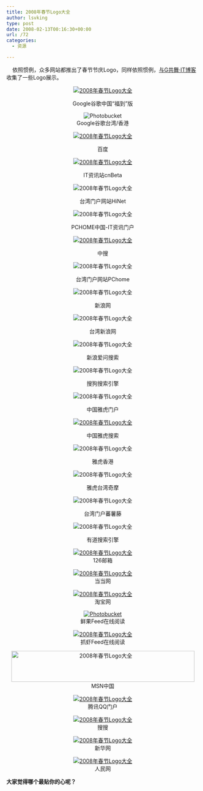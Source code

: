```yaml
---
title: 2008年春节Logo大全
author: lsvking
type: post
date: 2008-02-13T00:16:30+00:00
url: /72
categories:
  - 资源

---
```

    依照惯例，众多网站都推出了春节节庆Logo，同样依照惯例，<a target="_blank" href="http://www.dwgoogle.cn/">与G共舞·IT博客</a>收集了一些Logo展示。<a target="_blank" href="http://www.dwgoogle.cn/"></a>

<p style="text-align: center">
  <a target="_blank" href="http://www.dwgoogle.cn/"><img border="0" src="http://i62.photobucket.com/albums/h116/zousuper/Google_lunarnewyear08c.gif" alt="2008年春节Logo大全" /></a>
</p>

<p style="text-align: center">
  Google谷歌中国“福到”版
</p>

<p align="center">
  <img border="0" src="http://i62.photobucket.com/albums/h116/zousuper/Google_tw_lunarnewyear08.gif" alt="Photobucket" /><br /> Google谷歌台湾/香港
</p>

<p style="text-align: center">
  <a target="_blank" href="http://www.dwgoogle.cn/"><img border="0" src="http://i62.photobucket.com/albums/h116/zousuper/baidu_2008_spring.gif" alt="2008年春节Logo大全" /></a>
</p>

<p style="text-align: center">
  百度
</p>

<a target="_blank" href="http://www.dwgoogle.cn/"></a>

<p style="text-align: center">
  <a target="_blank" href="http://www.dwgoogle.cn/"><img border="0" src="http://i62.photobucket.com/albums/h116/zousuper/cnbeta_2008_spring.gif" alt="2008年春节Logo大全" /></a>
</p>

<p style="text-align: center">
  IT资讯站cnBeta
</p>

<span id="more-200"></span>

<p align="center">
  <img border="0" src="http://i62.photobucket.com/albums/h116/zousuper/hinet_2008_spring.jpg" alt="2008年春节Logo大全" />
</p>

<p align="center">
  台湾门户网站HiNet
</p>

<p align="center">
  <img border="0" src="http://i62.photobucket.com/albums/h116/zousuper/pchome_cn_2008_spring.jpg" alt="2008年春节Logo大全" />
</p>

<p align="center">
  PCHOME中国-IT资讯门户
</p>

<a target="_blank" href="http://www.dwgoogle.cn/"></a>

<p style="text-align: center">
  <a target="_blank" href="http://www.dwgoogle.cn/"><img border="0" src="http://i62.photobucket.com/albums/h116/zousuper/zhongsou_2008_spring.gif" alt="2008年春节Logo大全" /></a>
</p>

<p align="center">
  中搜
</p>

<p align="center">
  <img border="0" src="http://i62.photobucket.com/albums/h116/zousuper/pchome_tw_2008_spring.jpg" alt="2008年春节Logo大全" />
</p>

<p align="center">
  台湾门户网站PChome
</p>

<p align="center">
  <img border="0" src="http://i62.photobucket.com/albums/h116/zousuper/sina_home_080204_ws_001.gif" alt="2008年春节Logo大全" />
</p>

<p align="center">
  新浪网
</p>

<p align="center">
  <img border="0" src="http://i62.photobucket.com/albums/h116/zousuper/sina_tw_2008_spring.jpg" alt="2008年春节Logo大全" />
</p>

<p align="center">
  台湾新浪网
</p>

<p align="center">
  <img border="0" src="http://i62.photobucket.com/albums/h116/zousuper/iask_2008_spring.jpg" alt="2008年春节Logo大全" />
</p>

<p align="center">
  新浪爱问搜索
</p>

<p align="center">
  <img border="0" src="http://i62.photobucket.com/albums/h116/zousuper/sogou_2008_spring.gif" alt="2008年春节Logo大全" />
</p>

<p align="center">
  搜狗搜索引擎
</p>

<p align="center">
  <img border="0" src="http://i62.photobucket.com/albums/h116/zousuper/yahoo_cn_2008_spring.jpg" alt="2008年春节Logo大全" />
</p>

<p align="center">
  中国雅虎门户
</p>

<p style="text-align: center">
  <a target="_blank" href="http://www.dwgoogle.cn/"><img border="0" src="http://i62.photobucket.com/albums/h116/zousuper/yahoo_cn_sou_2008_springbmp.jpg" alt="2008年春节Logo大全" /></a>
</p>

<p align="center">
  中国雅虎搜索
</p>

<p align="center">
  <img border="0" src="http://i62.photobucket.com/albums/h116/zousuper/yahoo_hk_2008_spring.gif" alt="2008年春节Logo大全" />
</p>

<p align="center">
  雅虎香港
</p>

<p align="center">
  <img border="0" src="http://i62.photobucket.com/albums/h116/zousuper/yahoo_tw_2008_spring.jpg" alt="2008年春节Logo大全" />
</p>

<p align="center">
  雅虎台湾奇摩
</p>

<p align="center">
  <img border="0" src="http://i62.photobucket.com/albums/h116/zousuper/yam_2008_spring.jpg" alt="2008年春节Logo大全" />
</p>

<p align="center">
  台湾门户蕃薯藤
</p>

<p align="center">
  <img border="0" src="http://i62.photobucket.com/albums/h116/zousuper/yodao_2008_spring.jpg" alt="2008年春节Logo大全" />
</p>

<p align="center">
  有道搜索引擎
</p>

<p align="center">
  <a target="_blank" href="http://www.dwgoogle.cn/"><img border="0" src="http://i62.photobucket.com/albums/h116/zousuper/126_2008_spring.jpg" alt="2008年春节Logo大全" /></a><br /> 126邮箱
</p>

<p align="center">
  <a target="_blank" href="http://www.dwgoogle.cn/"><img border="0" src="http://i62.photobucket.com/albums/h116/zousuper/dangdang_2008_spring.jpg" alt="2008年春节Logo大全" /></a><br /> 当当网
</p>

<p align="center">
  <a target="_blank" href="http://www.dwgoogle.cn/"><img border="0" src="http://i62.photobucket.com/albums/h116/zousuper/taobao_2008_spring.jpg" alt="2008年春节Logo大全" /></a><br /> 淘宝网
</p>

<p align="center">
  <a target="_blank" href="http://www.dwgoogle.cn/"><img border="0" src="http://i62.photobucket.com/albums/h116/zousuper/xianguo_2008_spring.gif" alt="Photobucket" /></a><br /> 鲜果Feed在线阅读
</p>

<p align="center">
  <a target="_blank" href="http://www.dwgoogle.cn/"><img border="0" src="http://i62.photobucket.com/albums/h116/zousuper/zhuaxin_2008_spring.gif" alt="2008年春节Logo大全" /></a><br /> 抓虾Feed在线阅读
</p>

<p align="center">
  <a target="_blank" href="http://www.dwgoogle.cn/"><img border="0" width="479" src="http://i62.photobucket.com/albums/h116/zousuper/msn_2008_spring.jpg" alt="2008年春节Logo大全" height="81" /></a><br /> MSN中国
</p>

<p align="center">
  <a target="_blank" href="http://www.dwgoogle.cn/"><img border="0" src="http://i62.photobucket.com/albums/h116/zousuper/qq_2008_spring.gif" alt="2008年春节Logo大全" /></a><br /> 腾讯QQ门户
</p>

<p align="center">
  <a target="_blank" href="http://www.dwgoogle.cn/"><img border="0" src="http://i62.photobucket.com/albums/h116/zousuper/soso_2008_spring.jpg" alt="2008年春节Logo大全" /></a><br /> 搜搜
</p>

<p align="center">
  <a target="_blank" href="http://www.dwgoogle.cn/"><img border="0" src="http://i62.photobucket.com/albums/h116/zousuper/xinhuanet_2008_spring.jpg" alt="2008年春节Logo大全" /></a><br /> 新华网
</p>

<p align="center">
  <a target="_blank" href="http://www.dwgoogle.cn/"><img border="0" src="http://i62.photobucket.com/albums/h116/zousuper/people_2008_spring.gif" alt="2008年春节Logo大全" /></a><br /> 人民网
</p>

<p align="left">
  <strong>大家觉得哪个最贴你的心呢？ </strong>
</p>